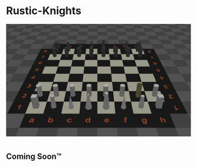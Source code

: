 # Rustic-Knights

<div align="center">
  <img src="assets/board_picture_0.1.0.png" alt="Rustic Knights Logo" width="700"/>
  <h1></h1>
  <p></p>
</div>

## Coming Soon™